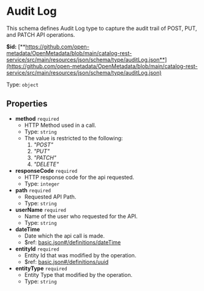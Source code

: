 # Audit Log

This schema defines Audit Log type to capture the audit trail of POST, PUT, and PATCH API operations.

**$id:** [**https://github.com/open-metadata/OpenMetadata/blob/main/catalog-rest-service/src/main/resources/json/schema/type/auditLog.json**](https://github.com/open-metadata/OpenMetadata/blob/main/catalog-rest-service/src/main/resources/json/schema/type/auditLog.json)

Type: `object`

## Properties

* **method** `required`
  * HTTP Method used in a call.
  * Type: `string`
  * The value is restricted to the following: 
    1. _"POST"_
    2. _"PUT"_
    3. _"PATCH"_
    4. _"DELETE"_
* **responseCode** `required`
  * HTTP response code for the api requested.
  * Type: `integer`
* **path** `required`
  * Requested API Path.
  * Type: `string`
* **userName** `required`
  * Name of the user who requested for the API.
  * Type: `string`
* **dateTime**
  * Date which the api call is made.
  * $ref: [basic.json\#/definitions/dateTime](audit-log.md#basic.jsondefinitionsdatetime)
* **entityId** `required`
  * Entity Id that was modified by the operation.
  * $ref: [basic.json\#/definitions/uuid](audit-log.md#basic.jsondefinitionsuuid)
* **entityType** `required`
  * Entity Type that modified by the operation.
  * Type: `string`

